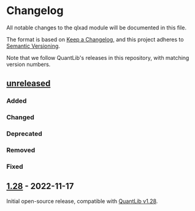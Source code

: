 # Changelog

All notable changes to the qlxad module will be documented in this file.

The format is based on [Keep a Changelog](https://keepachangelog.com/en/1.0.0/),
and this project adheres to [Semantic Versioning](https://semver.org/spec/v2.0.0.html).

Note that we follow QuantLib's releases in this repository, with matching version numbers.

## [unreleased]

### Added

### Changed

### Deprecated

### Removed

### Fixed

## [1.28] - 2022-11-17

Initial open-source release, compatible with [QuantLib v1.28](https://github.com/lballabio/QuantLib/releases/tag/QuantLib-v1.28).


[unreleased]: https://github.com/xcelerit/qlxad/compare/v1.28...HEAD

[1.28]: https://github.com/xcelerit/qlxad/tree/v1.28


